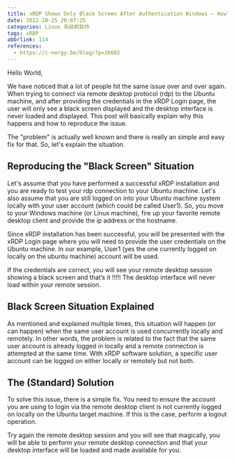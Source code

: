 ```yaml
---
title: xRDP Shows Only Black Screen After Authentication Windows – HowTo Fix !
date: 2022-10-25 20:07:25
categories: Linux 系统和软件
tags: xRDP
abbrlink: 114
references:
  - https://c-nergy.be/blog/?p=16682
---
```

Hello World, 

We have noticed that a lot of people hit the same issue over and over again.
When trying to connect via remote desktop protocol (rdp) to the Ubuntu machine, and after providing the credentials in the xRDP Login page, the user will only see a black screen displayed and the desktop interface is never loaded and displayed.
This post will basically explain why this happens and how to reproduce the issue.

The "problem" is actually well known and there is really an simple and easy fix for that.
So, let's explain the situation.

## Reproducing the "Black Screen" Situation

Let's assume that you have performed a successful xRDP installation and you are ready to test your rdp connection to your Ubuntu machine.
Let's also assume that you are still logged on into your Ubuntu machine system locally with your user account (which could be called User1).
So, you move to your Windows machine (or Linux machine), fire up your favorite remote desktop client and provide the ip address or the hostname.

Since xRDP installation has been successful, you will be presented with the xRDP Login page where you will need to provide the user credentials on the Ubuntu machine.
In our example, User1 (yes the one currently logged on locally on the ubuntu machine) account will be used.

If the credentials are correct, you will see your remote desktop session showing a black screen and that’s it !!!!!
The desktop interface will never load within your remote session.

## Black Screen Situation Explained

As mentioned and explained multiple times, this situation will happen (or can happen) when the same user account is used concurrently locally and remotely.
In other words, the problem is related to the fact that the same user account is already logged in locally and a remote connection is attempted at the same time.
With xRDP software solution, a specific user account can be logged on either locally or remotely but not both. 

## The (Standard) Solution

To solve this issue, there is a simple fix.
You need to ensure the account you are using to login via the remote desktop client is not currently logged on locally on the Ubuntu target machine.
If this is the case, perform a logout operation.

Try again the remote desktop session and you will see that magically, you will be able to perform your remote desktop connection and that your desktop interface will be loaded and made available for you.
